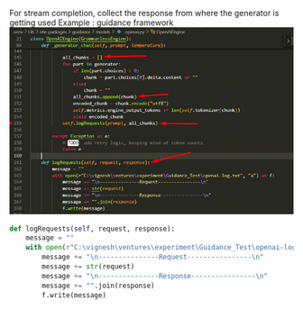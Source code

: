 For stream completion, collect the response from where the generator is getting used
Example : guidance framework
![Alt text](image.png)
```python
def logRequests(self, request, response): 
    message = "" 
    with open(r"C:\vignesh\ventures\experiment\Guidance_Test\openai-log.txt", "a") as f: 
        message += "\n---------------Request----------------\n" 
        message += str(request)
        message += "\n---------------Response----------------\n" 
        message += "".join(response) 
        f.write(message)
```